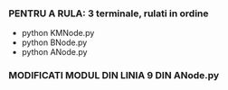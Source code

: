 ### PENTRU A RULA: 3 terminale, rulati in ordine

* python KMNode.py
* python BNode.py
* python ANode.py

### MODIFICATI MODUL DIN LINIA 9 DIN ANode.py